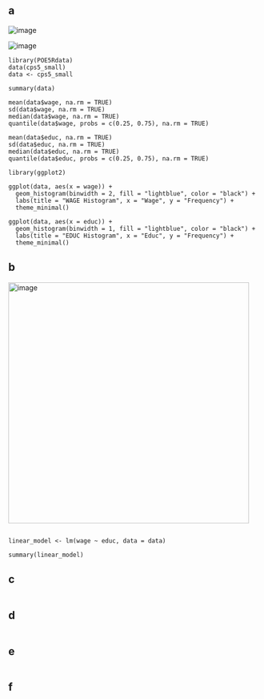 ## a

![image](https://github.com/user-attachments/assets/77b1df41-1f90-4f86-82c1-b48d3960f0d8)

![image](https://github.com/user-attachments/assets/0fe743c7-2710-4f9d-9beb-ca05a857f520)

```
library(POE5Rdata)
data(cps5_small)
data <- cps5_small

summary(data)

mean(data$wage, na.rm = TRUE)      
sd(data$wage, na.rm = TRUE)        
median(data$wage, na.rm = TRUE)    
quantile(data$wage, probs = c(0.25, 0.75), na.rm = TRUE) 

mean(data$educ, na.rm = TRUE)      
sd(data$educ, na.rm = TRUE)       
median(data$educ, na.rm = TRUE)    
quantile(data$educ, probs = c(0.25, 0.75), na.rm = TRUE)

library(ggplot2)

ggplot(data, aes(x = wage)) +
  geom_histogram(binwidth = 2, fill = "lightblue", color = "black") +
  labs(title = "WAGE Histogram", x = "Wage", y = "Frequency") +
  theme_minimal()

ggplot(data, aes(x = educ)) +
  geom_histogram(binwidth = 1, fill = "lightblue", color = "black") +
  labs(title = "EDUC Histogram", x = "Educ", y = "Frequency") +
  theme_minimal()

```

## b 

<img width="481" alt="image" src="https://github.com/user-attachments/assets/29e6aef1-9997-4a31-a32a-40e218e6087f" />

```

linear_model <- lm(wage ~ educ, data = data)

summary(linear_model)

```
## c 



```

```

## d 

```
```

## e 

```
```

## f 

```
